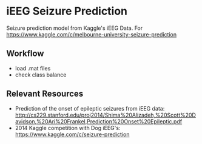 # iEEG Seizure Prediction
Seizure prediction model from Kaggle's iEEG Data. For https://www.kaggle.com/c/melbourne-university-seizure-prediction

## Workflow

- load .mat files
- check class balance

## Relevant Resources

- Prediction of the onset of epileptic seizures from iEEG data: http://cs229.stanford.edu/proj2014/Shima%20Alizadeh,%20Scott%20Davidson,%20Ari%20Frankel,Prediction%20Onset%20Epileptic.pdf
- 2014 Kaggle competition with Dog iEEG's: https://www.kaggle.com/c/seizure-prediction
